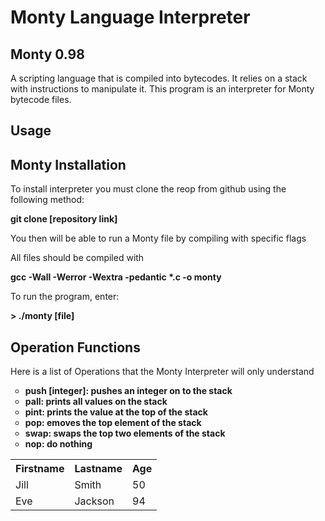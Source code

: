 <h1> Monty Language Interpreter </h1>

<h2> Monty 0.98 </h2>
<p> A scripting language that is compiled into bytecodes. It relies on a stack with instructions to manipulate it. This program is an interpreter for Monty bytecode files. <p>

<h2> Usage </h2>

<h2> Monty Installation </h2>
<p> To install interpreter you must clone the reop from github using the following method: </p>
<strong> git clone [repository link] </strong>
<p> You then will be able to run a Monty file by compiling with specific flags </p>

<p> All files should be compiled with <p> <strong> gcc -Wall -Werror -Wextra -pedantic *.c -o monty </strong>
<p> To run the program, enter: </p> <strong> > ./monty [file] </strong>

<h2> Operation Functions </h2>
<p> Here is a list of Operations that the Monty Interpreter will only understand </p>
<ul style="list-style-type:circle;">
  <li> <strong> push [integer]: <strong> pushes an integer on to the stack </li>
  <li> <strong> pall: <strong> prints all values on the stack </li>
  <li> <strong> pint: <strong> prints the value at the top of the stack </li>
  <li> <strong> pop: <strong> emoves the top element of the stack </li>
  <li> <strong> swap: <srtong> swaps the top two elements of the stack </li>
  <li> <strong> nop: <strong> do nothing </li>

</ul>



<table style="width:100%">
  <tr>
    <th>Firstname</th>
    <th>Lastname</th>
    <th>Age</th>
  </tr>
  <tr>
    <td>Jill</td>
    <td>Smith</td>
    <td>50</td>
  </tr>
  <tr>
    <td>Eve</td>
    <td>Jackson</td>
    <td>94</td>
  </tr>
</table>